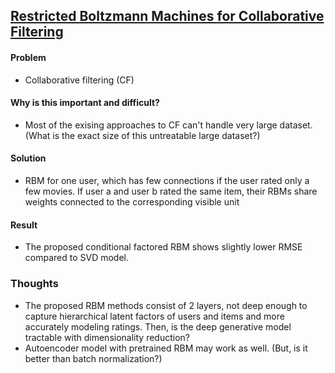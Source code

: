 ## [Restricted Boltzmann Machines for Collaborative Filtering](https://www.cs.toronto.edu/~rsalakhu/papers/rbmcf.pdf)

#### Problem
- Collaborative filtering (CF)

#### Why is this important and difficult?
- Most of the exising approaches to CF can't handle very large dataset. (What is the exact size of this untreatable large dataset?)

#### Solution
- RBM for one user, which has few connections if the user rated only a few movies. If user a and user b rated the same item,
their RBMs share weights connected to the corresponding visible unit

#### Result
- The proposed conditional factored RBM shows slightly lower RMSE compared to SVD model.

### Thoughts
- The proposed RBM methods consist of 2 layers, not deep enough to capture hierarchical latent factors of users and items and more accurately modeling ratings. Then, is the deep generative model tractable with dimensionality reduction?
- Autoencoder model with pretrained RBM may work as well. (But, is it better than batch normalization?) 
